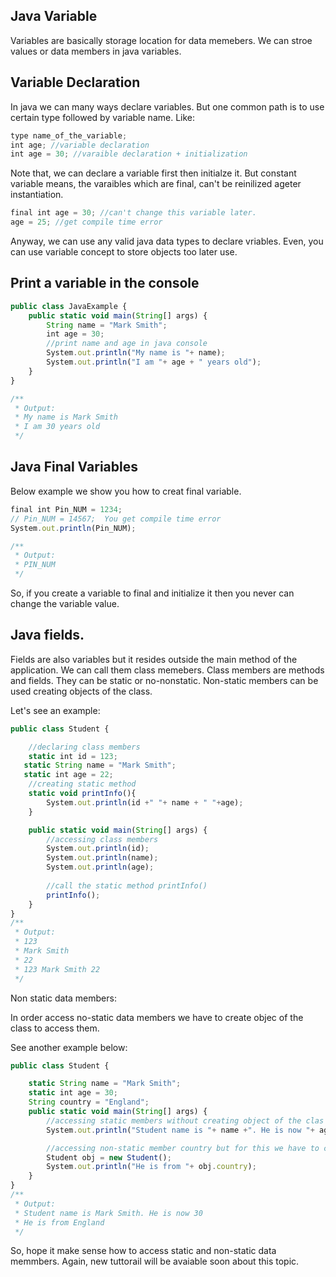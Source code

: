## Java Variable

Variables are basically storage location for data memebers. We can stroe values or data members in java variables. 

## Variable Declaration

In java we can many ways declare variables. But one common path is to use certain type followed by variable name. Like:

```js
type name_of_the_variable;
int age; //variable declaration
int age = 30; //varaible declaration + initialization
```

Note that, we can declare a variable first then initialze it. But constant variable means, the varaibles which are final, can't be reinilized ageter instantiation.

```js
final int age = 30; //can't change this variable later.
age = 25; //get compile time error
```

Anyway, we can use any valid java data types to declare vriables. Even, you can use variable concept to store objects too later use.

## Print a variable in the console

```js
public class JavaExample {
    public static void main(String[] args) {
        String name = "Mark Smith";
        int age = 30;
        //print name and age in java console
        System.out.println("My name is "+ name);
        System.out.println("I am "+ age + " years old");
    }
}

/**
 * Output:
 * My name is Mark Smith
 * I am 30 years old
 */
```

## Java Final Variables

Below example we show you how to creat final variable.

```js
final int Pin_NUM = 1234;
// Pin_NUM = 14567;  You get compile time error
System.out.println(Pin_NUM);

/**
 * Output:
 * PIN_NUM
 */
```
So, if you create a variable to final and initialize it then you never can change the variable value.

## Java fields. 

Fields are also variables but it resides outside the main method of the application. We can call them class memebers. Class members are methods and fields. They can be static or no-nonstatic. Non-static members can be used creating objects of the class.

Let's see an example:

```js
public class Student {

    //declaring class members
    static int id = 123;
   static String name = "Mark Smith";
   static int age = 22;
    //creating static method
    static void printInfo(){
        System.out.println(id +" "+ name + " "+age);
    }

    public static void main(String[] args) {
        //accessing class members
        System.out.println(id);
        System.out.println(name);
        System.out.println(age);
        
        //call the static method printInfo()
        printInfo();
    }
}
/**
 * Output:
 * 123
 * Mark Smith
 * 22
 * 123 Mark Smith 22
 */
```

Non static data members:

In order access no-static data members we have to create objec of the class to access them.

See another example below:

```js
public class Student {

    static String name = "Mark Smith";
    static int age = 30;
    String country = "England";
    public static void main(String[] args) {
        //accessing static members without creating object of the clas
        System.out.println("Student name is "+ name +". He is now "+ age);

        //accessing non-static member country but for this we have to create object of the class
        Student obj = new Student();
        System.out.println("He is from "+ obj.country);
    }
}
/**
 * Output:
 * Student name is Mark Smith. He is now 30
 * He is from England
 */
```

So, hope it make sense how to access static and non-static data memmbers. Again, new tuttorail will be avaiable soon about this topic.


